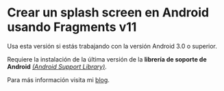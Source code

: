 # Crear un splash screen en Android usando Fragments v11

Usa esta versión si estás trabajando con la versión Android 3.0 o superior.

Requiere la instalación de la última versión de la **librería de soporte de Android** [*(Android Support Library)*](http://developer.android.com/tools/support-library/index.html "Support Library | Android Developers").

Para más información visita mi [blog](http://amatellanes.wordpress.com/2013/08/31/android-crear-un-splash-screen-en-android-usando-fragments/ "Android >> Crear un splash screen en Android usando Fragments | Escritor de códigos.").